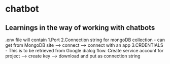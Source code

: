# chatbot
Learnings in the way of working with chatbots
----------------
.env file will contain
1.Port
2.Connection string for mongoDB collection - can get from MongoDB site --> connect --> connect with an app
3.CRDENTIALS - This is to be retrieved from Google dialog flow. Create service account for project --> create key --> download and put as connection string
